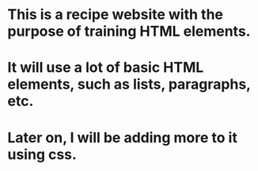 # This is a recipe website with the purpose of training HTML elements.

# It will use a lot of basic HTML elements, such as lists, paragraphs, etc.

# Later on, I will be adding more to it using css.